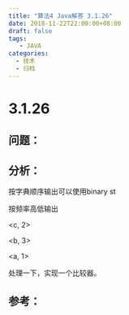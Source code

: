 ```yaml
---
title: "算法4 Java解答 3.1.26"
date: 2018-11-22T22:00:00+08:00
draft: false
tags:
   - JAVA
categories:
  - 技术
  - 归档
---
```



# 3.1.26

## 问题：


## 分析：

按字典顺序输出可以使用binary st

按频率高低输出

<c, 2>

<b, 3>

<a, 1>

处理一下，实现一个比较器。


## 参考：

